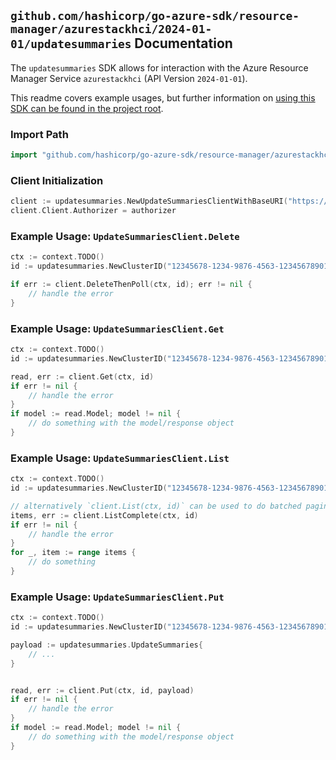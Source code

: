 
## `github.com/hashicorp/go-azure-sdk/resource-manager/azurestackhci/2024-01-01/updatesummaries` Documentation

The `updatesummaries` SDK allows for interaction with the Azure Resource Manager Service `azurestackhci` (API Version `2024-01-01`).

This readme covers example usages, but further information on [using this SDK can be found in the project root](https://github.com/hashicorp/go-azure-sdk/tree/main/docs).

### Import Path

```go
import "github.com/hashicorp/go-azure-sdk/resource-manager/azurestackhci/2024-01-01/updatesummaries"
```


### Client Initialization

```go
client := updatesummaries.NewUpdateSummariesClientWithBaseURI("https://management.azure.com")
client.Client.Authorizer = authorizer
```


### Example Usage: `UpdateSummariesClient.Delete`

```go
ctx := context.TODO()
id := updatesummaries.NewClusterID("12345678-1234-9876-4563-123456789012", "example-resource-group", "clusterValue")

if err := client.DeleteThenPoll(ctx, id); err != nil {
	// handle the error
}
```


### Example Usage: `UpdateSummariesClient.Get`

```go
ctx := context.TODO()
id := updatesummaries.NewClusterID("12345678-1234-9876-4563-123456789012", "example-resource-group", "clusterValue")

read, err := client.Get(ctx, id)
if err != nil {
	// handle the error
}
if model := read.Model; model != nil {
	// do something with the model/response object
}
```


### Example Usage: `UpdateSummariesClient.List`

```go
ctx := context.TODO()
id := updatesummaries.NewClusterID("12345678-1234-9876-4563-123456789012", "example-resource-group", "clusterValue")

// alternatively `client.List(ctx, id)` can be used to do batched pagination
items, err := client.ListComplete(ctx, id)
if err != nil {
	// handle the error
}
for _, item := range items {
	// do something
}
```


### Example Usage: `UpdateSummariesClient.Put`

```go
ctx := context.TODO()
id := updatesummaries.NewClusterID("12345678-1234-9876-4563-123456789012", "example-resource-group", "clusterValue")

payload := updatesummaries.UpdateSummaries{
	// ...
}


read, err := client.Put(ctx, id, payload)
if err != nil {
	// handle the error
}
if model := read.Model; model != nil {
	// do something with the model/response object
}
```
